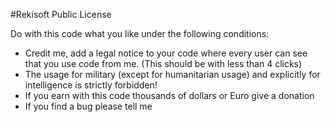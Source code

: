 #Rekisoft Public License

Do with this code what you like under the following conditions:

- Credit me, add a legal notice to your code where every user can see that you use code from me. (This should be with less than 4 clicks)
- The usage for military (except for humanitarian usage) and explicitly for intelligence is strictly forbidden!
- If you earn with this code thousands of dollars or Euro give a donation
- If you find a bug please tell me
